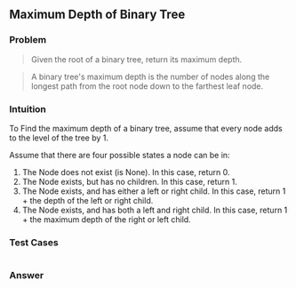 ## Maximum Depth of Binary Tree

### Problem

> Given the root of a binary tree, return its maximum depth.

> A binary tree's maximum depth is the number of nodes along the longest
> path from the root node down to the farthest leaf node.

### Intuition

To Find the maximum depth of a binary tree, assume that every node adds
to the level of the tree by 1.

Assume that there are four possible states a node can be in:

1. The Node does not exist (is None). In this case, return 0.
2. The Node exists, but has no children. In this case, return 1.
3. The Node exists, and has either a left or right child. In this case,
   return 1 + the depth of the left or right child.
4. The Node exists, and has both a left and right child. In this case,
   return 1 + the maximum depth of the right or left child.

### Test Cases

```{.rs include=src/questions/non_linear_data_structures/maximum_depth_of_binary_tree.rs startLine=4 endLine=8}

```

### Answer

```{.rs include=src/questions/non_linear_data_structures/maximum_depth_of_binary_tree.rs startLine=11 endLine=50}

```

